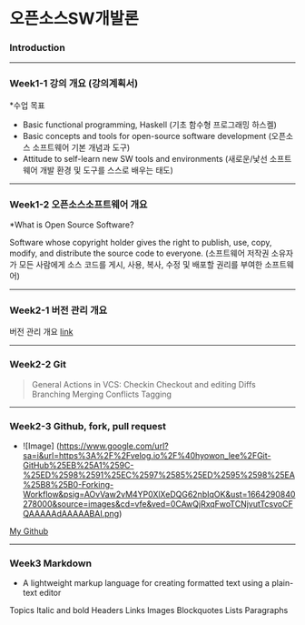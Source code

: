 # **오픈소스SW개발론**

### Introduction

-------------
### Week1-1 강의 개요 (강의계획서)
*수업 목표 

-	Basic functional programming, Haskell 
(기초 함수형 프로그래밍 하스켈)
-	Basic concepts and tools for open-source software development
(오픈소스 소프트웨어 기본 개념과 도구)
-	Attitude to self-learn new SW tools and environments
(새로운/낯선 소프트웨어 개발 환경 및 도구를 스스로 배우는 태도)

-------------
### Week1-2 오픈소스소프트웨어 개요
*What is Open Source Software?

Software whose copyright holder gives the right to publish, use, copy, modify, and distribute the source code to everyone. 
(소프트웨어 저작권 소유자가 모든 사람에게 소스 코드를 게시, 사용, 복사, 수정 및      배포할 권리를 부여한 소프트웨어)

-------------
### Week2-1 버전 관리 개요

버전 관리 개요 [link](https://youtu.be/OofKuTr2zPo) 

-------------
### Week2-2 Git
> General Actions in VCS: Checkin
> Checkout and editing
> Diffs
> Branching
> Merging
> Conflicts
> Tagging

-------------
### Week2-3 Github, fork, pull request
* ![Image] (https://www.google.com/url?sa=i&url=https%3A%2F%2Fvelog.io%2F%40hyowon_lee%2FGit-GitHub%25EB%25A1%259C-%25ED%2598%2591%25EC%2597%2585%25ED%2595%2598%25EA%25B8%25B0-Forking-Workflow&psig=AOvVaw2vM4YP0XlXeDQG62nbIqOK&ust=1664290840278000&source=images&cd=vfe&ved=0CAwQjRxqFwoTCNjvutTcsvoCFQAAAAAdAAAAABAI.png)

[My Github](https://github.com/johaewon)

-------------
### Week3     Markdown
* A lightweight markup language for creating formatted text using a plain-text editor

Topics
Italic and bold 
Headers
Links
Images
Blockquotes
Lists
Paragraphs



